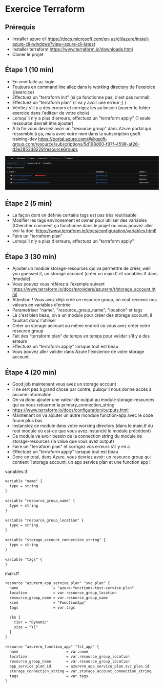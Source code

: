 # Exercice Terraform

## Prérequis

- Installer azure cli https://docs.microsoft.com/en-us/cli/azure/install-azure-cli-windows?view=azure-cli-latest
- Installer terraform https://www.terraform.io/downloads.html
- Cloner le projet

## Étape 1 (10 min)

- En cmd faite az login
- Toujours en command line allez dans le working directory de l'exercice (/exercice)
- Effectuez un "terraform init" (si ça fonctionne pas, c'est pas normal)
- Effectuez un "terraform plan" (il va y avoir une erreur ;) )
- Vérifiez s'il y a des erreurs et corrigez les au besoin (ouvrer le folder exercice dans l'editeur de votre choix)
- Lorsqu'il n'y a plus d'erreurs, effectuez un "terraform apply" (1 seule ressource devrait être ajouter)
- À la fin vous devriez avoir un "resource group" dans Azure portal qui ressemble à ça, mais avec votre nom dans la subscription gsoft-training-dev
  https://portal.azure.com/#@gsoft-group.com/resource/subscriptions/5d198d00-f97f-4598-af26-d3e2853d8229/resourceGroups

![rg](https://github.com/mickmick117/terraform-formation-101/raw/master/rg.png)

## Étape 2 (5 min)

- La façon dont on définie certains tags est pas très réutilisable
- Modifier les tags environement et owner pour utiliser des variables (Chercher comment ça fonctionne dans le projet ou vous pouvez aller voir la doc: https://www.terraform.io/docs/configuration/variables.html)
- Faire un "terraform plan"
- Lorsqu'il n'y a plus d'erreurs, effectuez un "terraform apply"

## Étape 3 (30 min)

- Ajouter un module storage-resources qui va permettre de créer, well you guessed it, un storage account (créer un main.tf et variables.tf dans /module)
- Vous pouvez vous référez à l'exemple suivant https://www.terraform.io/docs/providers/azurerm/r/storage_account.html
- Attention ! Vous avez déjà créé un resource group, on veut recevoir nos valeurs en variables d'entrée
- Parametriser "name", "resource_group_name", "location" et tags
- Là c'est bien beau, on a un module pour créer des storage account, il faudrait donc l'utiliser
- Créer un storage account au même endroit où vous avez créer votre resource group
- Fait des "terraform plan" de temps en temps pour valider s'il y a des erreurs
- Effectuez un "terraform apply" lorsque tout est beau
- Vous pouvez aller valider dans Azure l'existence de votre storage account

## Étape 4 (20 min)

- Good job maintenant vous avez un storage account
- Il ne sert pas à grand chose par contre, puisqu'il nous donne accès à aucune information
- On va donc ajouter une valeur de output au module storage-resources qui va nous retourner la primary_connection_string
- https://www.terraform.io/docs/configuration/outputs.html
- Maintenant on va ajouter un autre mondule function-app avec le code fourni plus bas
- Instanciez ce module dans votre working directory (dans le main.tf du root module où est-ce que vous avez instancié le module précédent)
- Ce module va avoir besoin de la connection string du module de storage-resources (la value que vous avez output)
- Faire un "terraform plan" et corrigez vos erreurs s'il y en a
- Effectuez un "terraform apply" lorsque tout est beau
- Donc on total, dans Azure, vous devriez avoir: un resource group qui contient 1 storage account, un app service plan et une function app !

variables.tf

```
variable "name" {
  type = string
}

variable "resource_group_name" {
  type = string
}

variable "resource_group_location" {
  type = string
}

variable "storage_account_connection_string" {
  type = string
}

variable "tags" {
}
```

main.tf
```
resource "azurerm_app_service_plan" "svc_plan" {
  name                = "azure-functions-test-service-plan"
  location            = var.resource_group_location
  resource_group_name = var.resource_group_name
  kind                = "FunctionApp"
  tags                = var.tags

  sku {
    tier = "Dynamic"
    size = "Y1"
  }
}

resource "azurerm_function_app" "fct_app" {
  name                      = var.name
  location                  = var.resource_group_location
  resource_group_name       = var.resource_group_location
  app_service_plan_id       = azurerm_app_service_plan.svc_plan.id
  storage_connection_string = var.storage_account_connection_string
  tags                      = var.tags
}
```
